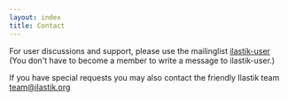 ```yaml
---
layout: index
title: Contact 
---
```

For user discussions and support, please use the mailinglist
[ilastik-user](http://mailman.ilastik.org/cgi-bin/mailman/listinfo/ilastik-user)
(You don't have to become a member to write a message to ilastik-user.)

If you have special requests you may also contact the friendly Ilastik team
team@ilastik.org

